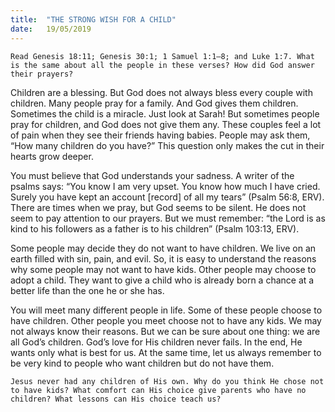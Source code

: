 ```yaml
---
title:  "THE STRONG WISH FOR A CHILD"
date:   19/05/2019
---
```


`Read Genesis 18:11; Genesis 30:1; 1 Samuel 1:1–8; and Luke 1:7. What is the same about all the people in these verses? How did God answer their prayers?`

Children are a blessing. But God does not always bless every couple with children. Many people pray for a family. And God gives them children. Sometimes the child is a miracle. Just look at Sarah! But sometimes people pray for children, and God does not give them any. These couples feel a lot of pain when they see their friends having babies. People may ask them, “How many children do you have?” This question only makes the cut in their hearts grow deeper. 

You must believe that God understands your sadness. A writer of the psalms says: “You know I am very upset. You know how much I have cried. Surely you have kept an account [record] of all my tears” (Psalm 56:8, ERV). There are times when we pray, but God seems to be silent. He does not seem to pay attention to our prayers. But we must remember: “the Lord is as kind to his followers as a father is to his children” (Psalm 103:13, ERV).

Some people may decide they do not want to have children. We live on an earth filled with sin, pain, and evil. So, it is easy to understand the reasons why some people may not want to have kids. Other people may choose to adopt a child. They want to give a child who is already born a chance at a better life than the one he or she has.

You will meet many different people in life. Some of these people choose to have children. Other people you meet choose not to have any kids. We may not always know their reasons. But we can be sure about one thing: we are all God’s children. God’s love for His children never fails. In the end, He wants only what is best for us. At the same time, let us always remember to be very kind to people who want children but do not have them.

`Jesus never had any children of His own. Why do you think He chose not to have kids? What comfort can His choice give parents who have no children? What lessons can His choice teach us?`